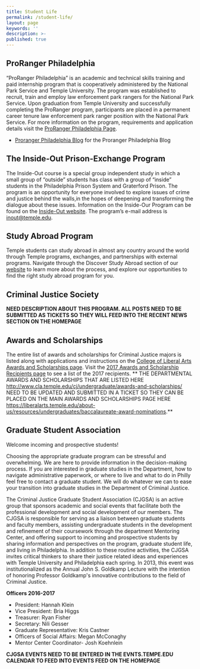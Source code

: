```yaml
---
title: Student Life
permalink: /student-life/
layout: page
keywords: ''
description: >-
published: true
---
```

## ProRanger Philadelphia
“ProRanger Philadelphia” is an academic and technical skills training and paid internship program that is cooperatively administered by the National Park Service and Temple University. The program was established to recruit, train and employ law enforcement park rangers for the National Park Service. Upon graduation from Temple University and successfully completing the ProRanger program, participants are placed in a permanent career tenure law enforcement park ranger position with the  National Park Service. For more information on the program, requirements and application details visit the [ProRanger Philadelphia Page](http://www.temple.edu/provost/university-college/proranger/).
- [Proranger Philadelphia Blog](http://prorangerphila.blogspot.com/) for the Proranger Philadelphia Blog

## The Inside-Out Prison-Exchange Program
The Inside-Out course is a special group independent study in which a small group of “outside” students has class with a group of “inside” students in the Philadelphia Prison System and Graterford Prison. The program is an opportunity for everyone involved to explore issues of crime and justice behind the walls,in the hopes of deepening and transforming the dialogue about these issues. Information on the Inside-Our Program can be found on the [Inside-Out website](http://www.insideoutcenter.org/). The program’s e-mail address is [inout@temple.edu](mailto:inout@temple.edu).

## Study Abroad Program
Temple students can study abroad in almost any country around the world through Temple programs, exchanges, and partnerships with external programs. Navigate through the Discover Study Abroad section of our [website](https://studyabroad.temple.edu/) to learn more about the process, and explore our opportunities to find the right study abroad program for you.

## Criminal Justice Society
**NEED DESCRIPTION ABOUT THIS PROGRAM. ALL POSTS NEED TO BE SUBMITTED AS TICKETS SO THEY WILL FEED INTO THE RECENT NEWS SECTION ON THE HOMEPAGE**

## Awards and Scholarships
The entire list of awards and scholarships for Criminal Justice majors is listed along with applications and instructions on the [College of Liberal Arts Awards and Scholarships page](https://liberalarts.temple.edu/about-us/resources/awards-and-scholarships?field_awards_department_nid=4596&field_awards_academics_class_value=All). Visit the [2017 Awards and Scholarship Recipients page](https://liberalarts.temple.edu/2017-award-and-scholarship-recipients) to see a list of the 2017 recipients. 
** THE DEPARTMENTAL AWARDS AND SCHOLARSHIPS THAT ARE LISTED HERE http://www.cla.temple.edu/cj/undergraduate/awards-and-scholarships/ NEED TO BE UPDATED AND SUBMITTED IN A TICKET SO THEY CAN BE PLACED ON THE MAIN AWARDS AND SCHOLARSHIPS PAGE HERE https://liberalarts.temple.edu/about-us/resources/undergraduates/baccalaureate-award-nominations.** 

## Graduate Student Association
Welcome incoming and prospective students!

Choosing the appropriate graduate program can be stressful and overwhelming. We are here to provide information in the decision-making process. If you are interested in graduate studies in the Department, how to navigate administrative paperwork, or where to live and what to do in Philly feel free to contact a graduate student. We will do whatever we can to ease your transition into graduate studies in the Department of Criminal Justice.

The Criminal Justice Graduate Student Association (CJGSA) is an active group that sponsors academic and social events that facilitate both the professional development and social development of our members. The CJGSA is responsible for serving as a liaison between graduate students and faculty members, assisting undergraduate students in the development and refinement of their coursework through the department Mentoring Center, and offering support to incoming and prospective students by sharing information and perspectives on the program, graduate student life, and living in Philadelphia. In addition to these routine activities, the CJGSA invites critical thinkers to share their justice related ideas and experiences with Temple University and Philadelphia each spring. In 2013, this event was institutionalized as the Annual John S. Goldkamp Lecture with the intention of honoring Professor Goldkamp's innovative contributions to the field of Criminal Justice.

**Officers 2016-2017**

- President: Hannah Klein
- Vice President: Bria Higgs
- Treasurer: Ryan Fisher
- Secretary: Nili Gesser
- Graduate Representative: Kris Castner
- Officers of Social Affairs: Megan McConaghy
- Mentor Center Coordinator- Josh Koehnlein

**CJGSA EVENTS NEED TO BE ENTERED IN THE EVNTS.TEMPE.EDU CALENDAR TO FEED INTO EVENTS FEED ON THE HOMEPAGE**
